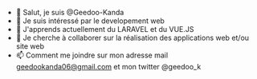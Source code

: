 - 👋 Salut, je suis @Geedoo-Kanda
- 👀 Je suis intéressé par le developement web
- 🌱 J'apprends actuellement du LARAVEL et du VUE.JS
- 💞️ Je cherche à collaborer sur la réalisation des applications web et/ou site web
- 📫 Comment me joindre sur mon adresse mail geedookanda06@gmail.com et mon twitter @geedoo_k

<!---
Geedoo-Kanda/Geedoo-Kanda is a ✨ special ✨ repository because its `README.md` (this file) appears on your GitHub profile.
You can click the Preview link to take a look at your changes.
--->
